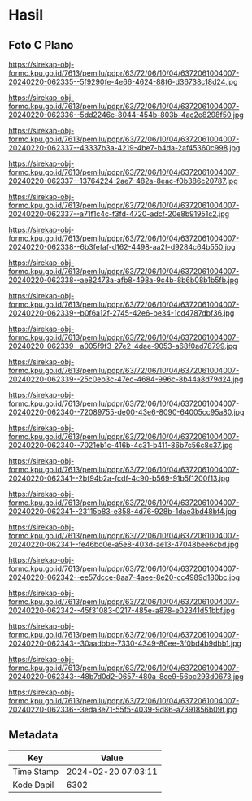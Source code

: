 # Hasil

## Foto C Plano

https://sirekap-obj-formc.kpu.go.id/7613/pemilu/pdpr/63/72/06/10/04/6372061004007-20240220-062335--5f9290fe-4e66-4624-88f6-d36738c18d24.jpg

https://sirekap-obj-formc.kpu.go.id/7613/pemilu/pdpr/63/72/06/10/04/6372061004007-20240220-062336--5dd2246c-8044-454b-803b-4ac2e8298f50.jpg

https://sirekap-obj-formc.kpu.go.id/7613/pemilu/pdpr/63/72/06/10/04/6372061004007-20240220-062337--43337b3a-4219-4be7-b4da-2af45360c998.jpg

https://sirekap-obj-formc.kpu.go.id/7613/pemilu/pdpr/63/72/06/10/04/6372061004007-20240220-062337--13764224-2ae7-482a-8eac-f0b386c20787.jpg

https://sirekap-obj-formc.kpu.go.id/7613/pemilu/pdpr/63/72/06/10/04/6372061004007-20240220-062337--a71f1c4c-f3fd-4720-adcf-20e8b91951c2.jpg

https://sirekap-obj-formc.kpu.go.id/7613/pemilu/pdpr/63/72/06/10/04/6372061004007-20240220-062338--6b3fefaf-d162-4498-aa2f-d9284c64b550.jpg

https://sirekap-obj-formc.kpu.go.id/7613/pemilu/pdpr/63/72/06/10/04/6372061004007-20240220-062338--ae82473a-afb8-498a-9c4b-8b6b08b1b5fb.jpg

https://sirekap-obj-formc.kpu.go.id/7613/pemilu/pdpr/63/72/06/10/04/6372061004007-20240220-062339--b0f6a12f-2745-42e6-be34-1cd4787dbf36.jpg

https://sirekap-obj-formc.kpu.go.id/7613/pemilu/pdpr/63/72/06/10/04/6372061004007-20240220-062339--a005f9f3-27e2-4dae-9053-a68f0ad78799.jpg

https://sirekap-obj-formc.kpu.go.id/7613/pemilu/pdpr/63/72/06/10/04/6372061004007-20240220-062339--25c0eb3c-47ec-4684-996c-8b44a8d79d24.jpg

https://sirekap-obj-formc.kpu.go.id/7613/pemilu/pdpr/63/72/06/10/04/6372061004007-20240220-062340--72089755-de00-43e6-8090-64005cc95a80.jpg

https://sirekap-obj-formc.kpu.go.id/7613/pemilu/pdpr/63/72/06/10/04/6372061004007-20240220-062340--7021eb1c-416b-4c31-b411-86b7c56c8c37.jpg

https://sirekap-obj-formc.kpu.go.id/7613/pemilu/pdpr/63/72/06/10/04/6372061004007-20240220-062341--2bf94b2a-fcdf-4c90-b569-91b5f1200f13.jpg

https://sirekap-obj-formc.kpu.go.id/7613/pemilu/pdpr/63/72/06/10/04/6372061004007-20240220-062341--23115b83-e358-4d76-928b-1dae3bd48bf4.jpg

https://sirekap-obj-formc.kpu.go.id/7613/pemilu/pdpr/63/72/06/10/04/6372061004007-20240220-062341--fe46bd0e-a5e8-403d-ae13-47048bee6cbd.jpg

https://sirekap-obj-formc.kpu.go.id/7613/pemilu/pdpr/63/72/06/10/04/6372061004007-20240220-062342--ee57dcce-8aa7-4aee-8e20-cc4989d180bc.jpg

https://sirekap-obj-formc.kpu.go.id/7613/pemilu/pdpr/63/72/06/10/04/6372061004007-20240220-062342--45f31083-0217-485e-a878-e02341d51bbf.jpg

https://sirekap-obj-formc.kpu.go.id/7613/pemilu/pdpr/63/72/06/10/04/6372061004007-20240220-062343--30aadbbe-7330-4349-80ee-3f0bd4b9dbb1.jpg

https://sirekap-obj-formc.kpu.go.id/7613/pemilu/pdpr/63/72/06/10/04/6372061004007-20240220-062343--48b7d0d2-0657-480a-8ce9-56bc293d0673.jpg

https://sirekap-obj-formc.kpu.go.id/7613/pemilu/pdpr/63/72/06/10/04/6372061004007-20240220-062336--3eda3e71-55f5-4039-9d86-a7391856b09f.jpg


## Metadata

| Key        | Value               |
| ---------- | ------------------- |
| Time Stamp | 2024-02-20 07:03:11 |
| Kode Dapil | 6302                |



